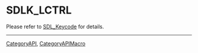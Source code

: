 # SDLK_LCTRL

Please refer to [SDL_Keycode](SDL_Keycode) for details.

----
[CategoryAPI](CategoryAPI), [CategoryAPIMacro](CategoryAPIMacro)

